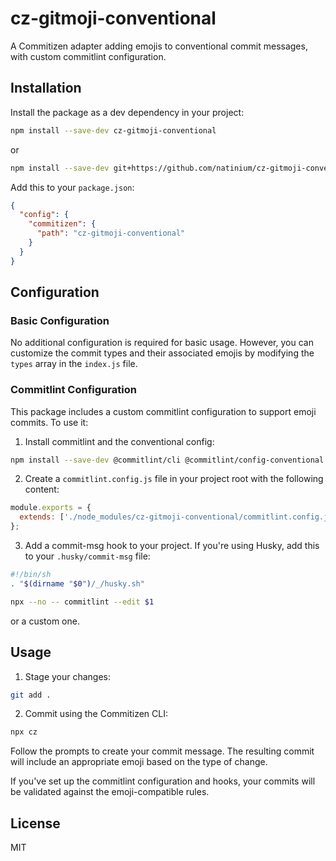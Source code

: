 
# cz-gitmoji-conventional

A Commitizen adapter adding emojis to conventional commit messages, with custom commitlint configuration.


## Installation

Install the package as a dev dependency in your project:

```bash
npm install --save-dev cz-gitmoji-conventional
```
or
```bash
npm install --save-dev git+https://github.com/natinium/cz-gitmoji-conventional.git
```

Add this to your `package.json`:

```json
{
  "config": {
    "commitizen": {
      "path": "cz-gitmoji-conventional"
    }
  }
}
```

## Configuration

### Basic Configuration

No additional configuration is required for basic usage. However, you can customize the commit types and their associated emojis by modifying the `types` array in the `index.js` file.

### Commitlint Configuration

This package includes a custom commitlint configuration to support emoji commits. To use it:

1. Install commitlint and the conventional config:

```bash
npm install --save-dev @commitlint/cli @commitlint/config-conventional
```

2. Create a `commitlint.config.js` file in your project root with the following content:

```javascript
module.exports = {
  extends: ['./node_modules/cz-gitmoji-conventional/commitlint.config.js'],
};
```

3. Add a commit-msg hook to your project. If you're using Husky, add this to your `.husky/commit-msg` file:

```sh
#!/bin/sh
. "$(dirname "$0")/_/husky.sh"

npx --no -- commitlint --edit $1
```

or a custom one.

## Usage

1. Stage your changes:

```bash
git add .
```

2. Commit using the Commitizen CLI:

```bash
npx cz
```

Follow the prompts to create your commit message. The resulting commit will include an appropriate emoji based on the type of change.

If you've set up the commitlint configuration and hooks, your commits will be validated against the emoji-compatible rules.

## License

MIT
